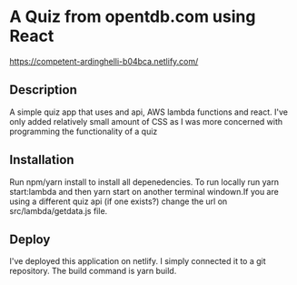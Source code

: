 # A Quiz from opentdb.com using React

https://competent-ardinghelli-b04bca.netlify.com/

## Description 

A simple quiz app that uses and api, AWS lambda functions and react. I've only added relatively small amount of CSS as I was more concerned with programming the functionality of a quiz

## Installation
Run npm/yarn install to install all depenedencies. To run locally run yarn start:lambda and then yarn start on another terminal windown.If you are using a different quiz api (if one exists?) change the url on src/lambda/getdata.js file.

## Deploy

I've deployed this application on netlify. I simply connected it to a git repository. The build command is yarn build. 

